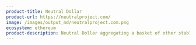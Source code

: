 ```yaml
---
product-title: Neutral Dollar
product-url: https://neutralproject.com/
image: /images/output_md/neutralproject.com.png
ecosystem: ethereum
product-description: Neutral Dollar aggregating a basket of other stablecoins and generates a lower volatility token with a more subdued risk profile.
---
```

